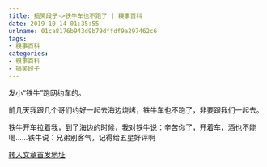 ```yaml
---
title: 搞笑段子->铁牛车也不跑了 | 糗事百科
date: 2019-10-14 01:35:55
urlname: 01ca8176b943d9b79dffdf9a297462c6
tags: 
- 糗事百科
categories:
- 糗事百科
- 搞笑段子
---
```

发小“铁牛”跑网约车的。

前几天我跟几个哥们约好一起去海边烧烤，铁牛车也不跑了，非要跟我们一起去。

铁牛开车拉着我，到了海边的时候，我对铁牛说：辛苦你了，开着车，酒也不能喝……铁牛说：兄弟别客气，记得给五星好评啊



[转入文章首发地址](http://www.lovehhy.net/Joke/View/821022)